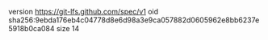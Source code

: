 version https://git-lfs.github.com/spec/v1
oid sha256:9ebda176eb4c04778d8e6d98a3e9ca057882d0605962e8bb6237e5918b0ca084
size 14

